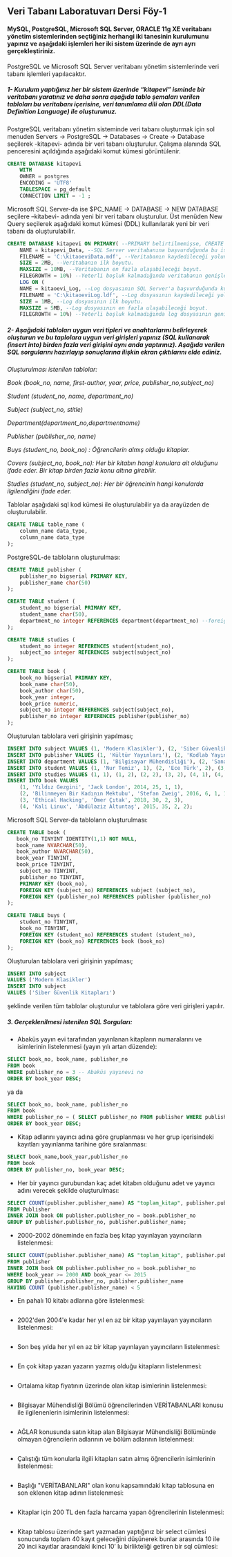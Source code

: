 ## Veri Tabanı Laboratuvarı Dersi Föy-1

#### MySQL, PostgreSQL, Microsoft SQL Server, ORACLE 11g XE veritabanı yönetim sistemlerinden seçtiğiniz herhangi iki tanesinin kurulumunu yapınız ve aşağıdaki işlemleri her iki sistem üzerinde de ayrı ayrı gerçekleştiriniz. 

PostgreSQL ve Microsoft SQL Server veritabanı yönetim sistemlerinde veri tabanı işlemleri yapılacaktır.

##### 1- Kurulum yaptığınız her bir sistem üzerinde “kitapevi” isminde bir veritabanı yaratınız ve daha sonra aşağıda tablo şemaları verilen tabloları bu veritabanı içerisine, veri tanımlama dili olan DDL(Data Definition Language) ile oluşturunuz. 

PostgreSQL veritabanı yönetim sisteminde veri tabanı oluşturmak için sol menuden Servers -> PostgreSQL -> Databases ->  Create -> Database seçilerek -kitapevi- adında bir veri tabanı oluşturulur. Çalışma alanında SQL penceresini açıldığında aşağıdaki komut kümesi görüntülenir.

```sql
CREATE DATABASE kitapevi
    WITH 
    OWNER = postgres
    ENCODING = 'UTF8'
    TABLESPACE = pg_default
    CONNECTION LIMIT = -1 ;
```
Microsoft SQL Server-da ise $PC_NAME -> DATABASE -> NEW DATABASE seçilere –kitabevi- adında yeni bir veri tabanı oluşturulur. Üst menüden New Query seçilerek aşağıdaki komut kümesi (DDL) kullanılarak yeni bir veri tabanı da oluşturulabilir. 

```sql
CREATE DATABASE kitapevi ON PRIMARY( --PRIMARY belirtilmemişse, CREATE DATABASE deyiminde listelenen ilk dosya birincil dosya olur.
    NAME = kitapevi_Data, --SQL Server veritabanına başvurduğunda bu ismi kullanır. İsim uniqe(benzersiz) olmak zorundadır.
    FILENAME = 'C:\kitaoeviData.mdf', --Veritabanın kaydedileceği yolun belirtildiği yerdir. Eğer belirtilen klasör yok ise önceden oluşturulması gerekir.
    SIZE = 2MB, --Veritabanın ilk boyutu.
    MAXSIZE = 10MB, --Veritabanın en fazla ulaşabileceği boyut.
    FILEGROWTH = 10%) --Yeterli boşluk kalmadığında veritabanın genişleme miktarı.
    LOG ON ( 
    NAME = kitaoevi_Log, --Log dosyasının SQL Server'a başvurduğunda kullanacağı isim. Uniqe olmak zorundadır.
    FILENAME = 'C:\kitaoeviLog.ldf', --Log dosyasının kaydedileceği yolun belirtildiği yerdir.
    SIZE = 1MB, --Log dosyasının ilk boyutu.
    MAXSIZE = 5MB, --Log dosyasının en fazla ulaşabileceği boyut.
    FILEGROWTH = 10%) --Yeterli boşluk kalmadığında log dosyasının genişleme miktarı.
```

##### 2- Aşağıdaki tabloları uygun veri tipleri ve anahtarlarını belirleyerek oluşturun ve bu taplolara uygun veri girişleri yapınız (SQL kullanarak (insert into) birden fazla veri girişini aynı anda yaptırınız). Aşağıda verilen SQL sorgularını hazırlayıp sonuçlarına ilişkin ekran çıktılarını elde ediniz. 

_Oluşturulması istenilen tablolar:_

 _Book (book_no, name, first-author, year, price, publisher_no,subject_no)_
 
 _Student (student_no, name, department_no)_
 
 _Subject (subject_no, stitle)_
 
 _Department(department_no,departmentname)_
 
 _Publisher (publisher_no, name)_
 
 _Buys (student_no, book_no) : Öğrencilerin almış olduğu kitaplar._
 
 _Covers (subject_no, book_no): Her bir kitabın hangi konulara ait olduğunu ifade eder. Bir kitap birden fazla konu altına girebilir._
 
 _Studies (student_no, subject_no): Her bir öğrencinin hangi konularda ilgilendiğini ifade eder._
 
Tablolar aşağıdaki sql kod kümesi ile oluşturulabilir ya da arayüzden de oluşturulabilir. 

```sql
CREATE TABLE table_name (
    column_name data_type,
    column_name data_type
);
```

PostgreSQL-de tabloların oluşturulması:

```sql
CREATE TABLE publisher (
    publisher_no bigserial PRIMARY KEY, 
    publisher_name char(50)
);

CREATE TABLE student (
    student_no bigserial PRIMARY KEY,
    student_name char(50),
    department_no integer REFERENCES department(department_no) --foreign key
);

CREATE TABLE studies (
    student_no integer REFERENCES student(student_no),
    subject_no integer REFERENCES subject(subject_no) 
);

CREATE TABLE book (
    book_no bigserial PRIMARY KEY,
    book_name char(50),
    book_author char(50),
    book_year integer,
    book_price numeric,
    subject_no integer REFERENCES subject(subject_no),
    publisher_no integer REFERENCES publisher(publisher_no)
);
```

Oluşturulan tablolara veri girişinin yapılması;

```sql
INSERT INTO subject VALUES (1, 'Modern Klasikler'), (2, 'Siber Güvenlik Kitapları');
INSERT INTO publisher VALUES (1, 'Kültür Yayınları'), (2, 'Kodlab Yayınları'), (3, 'Abaküs Yayınları');
INSERT INTO department VALUES (1, 'Bilgisayar Mühendisliği'), (2, 'Sanat Tarihi');
INSERT INTO student VALUES (1, 'Nur Temiz', 1), (2, 'Ece Türk', 2), (3, 'Yavuz Gök', 2), (4, 'Silan Başaran', 1);
INSERT INTO studies VALUES (1, 1), (1, 2), (2, 2), (3, 2), (4, 1), (4, 2);
INSERT INTO book VALUES 
    (1, 'Yıldız Gezgini', 'Jack London', 2014, 25, 1, 1),
    (2, 'Bilinmeyen Bir Kadının Mektubu', 'Stefan Zweig', 2016, 6, 1, 1),
    (3, 'Ethical Hacking', 'Ömer Çıtak', 2018, 30, 2, 3), 
    (4, 'Kali Linux', 'Abdülaziz Altuntaş', 2015, 35, 2, 2);
```

Microsoft SQL Server-da tabloların oluşturulması:

```sql
CREATE TABLE book (
   book_no TINYINT IDENTITY(1,1) NOT NULL,
   book_name NVARCHAR(50),
   book_author NVARCHAR(50),
   book_year TINYINT,
   book_price TINYINT,
	subject_no TINYINT,
	publisher_no TINYINT,
	PRIMARY KEY (book_no),
	FOREIGN KEY (subject_no) REFERENCES subject (subject_no),
	FOREIGN KEY (publisher_no) REFERENCES publisher (publisher_no)
);

CREATE TABLE buys (
    student_no TINYINT,
    book_no TINYINT,
	FOREIGN KEY (student_no) REFERENCES student (student_no),
	FOREIGN KEY (book_no) REFERENCES book (book_no)
);
```

Oluşturulan tablolara veri girişinin yapılması;

```sql
INSERT INTO subject
VALUES ('Modern Klasikler')
INSERT INTO subject
VALUES ('Siber Güvenlik Kitapları')
```

şeklinde verilen tüm tablolar oluşturulur ve tablolara göre veri girişleri yapılır.

##### 3. Gerçeklenilmesi istenilen SQL Sorguları:

* Abaküs yayın evi tarafından yayınlanan kitapların numaralarını ve isimlerinin listelenmesi (yayın yılı artan düzende):

```sql
SELECT book_no, book_name, publisher_no
FROM book
WHERE publisher_no = 3 -- Abaküs yayınevi no
ORDER BY book_year DESC;
```

ya da

```sql
SELECT book_no, book_name, publisher_no
FROM book
WHERE publisher_no = ( SELECT publisher_no FROM publisher WHERE publisher_name = 'Abaküs Yayınevi' )
ORDER BY book_year DESC;
```

* Kitap adlarını yayıncı adına göre gruplanması ve her grup içerisindeki kayıtları yayınlanma tarihine göre sıralanması:

```sql
SELECT book_name,book_year,publisher_no 
FROM book 
ORDER BY publisher_no, book_year DESC;
```

* Her bir yayıncı gurubundan kaç adet kitabın olduğunu adet ve yayıncı adını verecek şekilde oluşturulması:

```sql
SELECT COUNT(publisher.publisher_name) AS "toplam_kitap", publisher.publisher_name 
FROM Publisher
INNER JOIN book ON publisher.publisher_no = book.publisher_no 
GROUP BY publisher.publisher_no, publisher.publisher_name;
```

* 2000-2002 döneminde en fazla beş kitap yayınlayan yayıncıların listelenmesi:

```sql
SELECT COUNT(publisher.publisher_name) AS "toplam_kitap", publisher.publisher_name 
FROM publisher
INNER JOIN book ON publisher.publisher_no = book.publisher_no 
WHERE book_year >= 2000 AND book_year <= 2015
GROUP BY publisher.publisher_no, publisher.publisher_name 
HAVING COUNT (publisher.publisher_name) < 5
```

* En pahalı 10 kitabı adlarına göre listelenmesi:

```sql
```

* 2002'den 2004'e kadar her yıl en az bir kitap yayınlayan yayıncıların listelenmesi:

```sql
```

* Son beş yılda her yıl en az bir kitap yayınlayan yayıncıların listelenmesi:

```sql
```

* En çok kitap yazan yazarın yazmış olduğu kitapların listelenmesi:

```sql
```

* Ortalama kitap fiyatının üzerinde olan kitap isimlerinin listelenmesi:

```sql
```

* Bilgisayar Mühendisliği Bölümü öğrencilerinden VERİTABANLARI konusu ile ilgilenenlerin isimlerinin listelenmesi:

```sql
```

* AĞLAR konusunda satın kitap alan Bilgisayar Mühendisliği Bölümünde olmayan öğrencilerin adlarının ve bölüm adlarının listelenmesi:

```sql
```

* Çalıştığı tüm konularla ilgili kitapları satın almış öğrencilerin isimlerinin listelenmesi:

```sql
```

* Başlığı "VERİTABANLARI" olan konu kapsamındaki kitap tablosuna en son eklenen kitap adının listelenmesi:

```sql
```

* Kitaplar için 200 TL den fazla harcama yapan öğrencilerinin listelenmesi:

```sql
```

* Kitap tablosu üzerinde şart yazmadan yaptığınız bir select cümlesi sonucunda toplam 40 kayıt geleceğini düşünerek bunlar arasında 10 ile 20 inci kayıtlar arasındaki ikinci 10’ lu birlikteliği getiren bir sql cümlesi:

```sql
```

